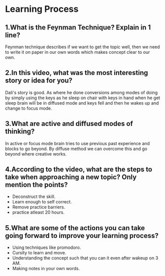 # Learning Process
## 1.What is the Feynman Technique? Explain in 1 line?
Feynman technique describes if we want to get the topic well, then we need to write it on paper in our own words which makes concept clear to our own.

## 2.In this video, what was the most interesting story or idea for you?
Dali's story is good. As where he done conversions among modes of doing by simply using the keys as he sleep on chair with keys in hand when he get sleep brain will be in diffused mode and keys fell and then he wakes up and change to focus mode.


## 3.What are active and diffused modes of thinking?
In active or focus mode brain tries to use previous past experience and blocks to go beyond. By diffuse method we can overcome this and go beyond where creative works.

## 4.According to the video, what are the steps to take when approaching a new topic? Only mention the points?
* Deconstruct the skill.
* Learn enough to self correct.
* Remove practice barriers.
* practice atleast 20 hours.

## 5.What are some of the actions you can take going forward to improve your learning process?
* Using techniques like promodoro.
* Cursity to learn and move.
* Understanding the concept such that you can it even after wakeup on 3 AM.
* Making notes in your own words.
